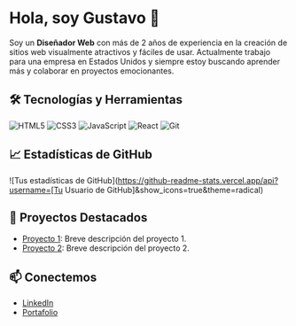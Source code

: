 # Hola, soy Gustavo 👋

Soy un **Diseñador Web** con más de 2 años de experiencia en la creación de sitios web visualmente atractivos y fáciles de usar. Actualmente trabajo para una empresa en Estados Unidos y siempre estoy buscando aprender más y colaborar en proyectos emocionantes.

## 🛠️ Tecnologías y Herramientas

![HTML5](https://img.shields.io/badge/-HTML5-E34F26?style=flat-square&logo=html5&logoColor=white)
![CSS3](https://img.shields.io/badge/-CSS3-1572B6?style=flat-square&logo=css3)
![JavaScript](https://img.shields.io/badge/-JavaScript-F7DF1E?style=flat-square&logo=javascript&logoColor=black)
![React](https://img.shields.io/badge/-React-61DAFB?style=flat-square&logo=react&logoColor=white)
![Git](https://img.shields.io/badge/-Git-F05032?style=flat-square&logo=git&logoColor=white)

## 📈 Estadísticas de GitHub

![Tus estadísticas de GitHub](https://github-readme-stats.vercel.app/api?username=[Tu Usuario de GitHub]&show_icons=true&theme=radical)

## 🔗 Proyectos Destacados

- [Proyecto 1](https://github.com/tuusuario/proyecto1): Breve descripción del proyecto 1.
- [Proyecto 2](https://github.com/tuusuario/proyecto2): Breve descripción del proyecto 2.

## 📫 Conectemos

- [LinkedIn](https://linkedin.com/in/tuperfil)
- [Portafolio](https://tusitio.com)

  
<!--
**G-code7/G-code7** is a ✨ _special_ ✨ repository because its `README.md` (this file) appears on your GitHub profile.

Here are some ideas to get you started:

- 🔭 I’m currently working on ...
- 🌱 I’m currently learning ...
- 👯 I’m looking to collaborate on ...
- 🤔 I’m looking for help with ...
- 💬 Ask me about ...
- 📫 How to reach me: ...
- 😄 Pronouns: ...
- ⚡ Fun fact: ...
-->
